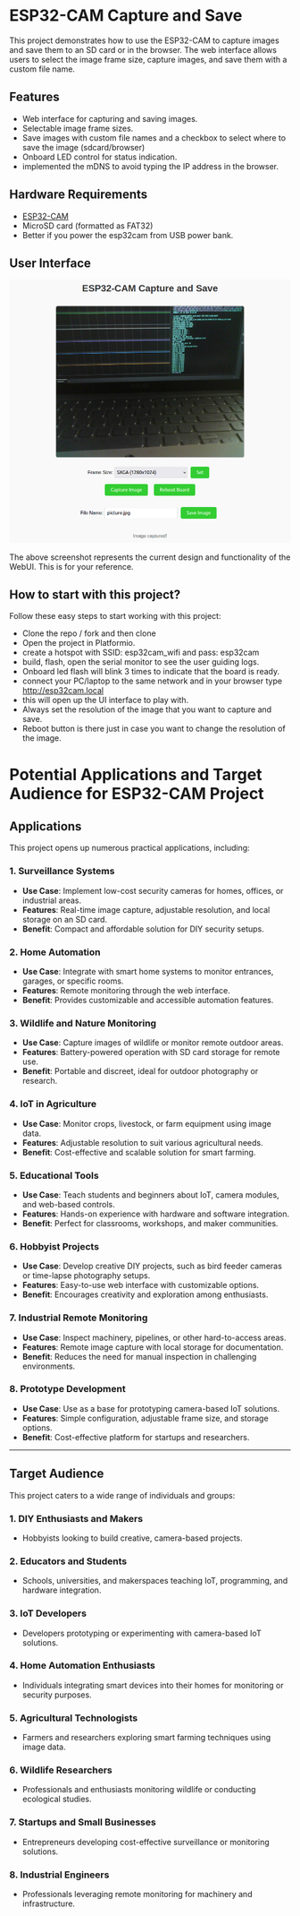 # ESP32-CAM Capture and Save

This project demonstrates how to use the ESP32-CAM to capture images and save them to an SD card or in the browser. The web interface allows users to select the image frame size, capture images, and save them with a custom file name.

## Features

- Web interface for capturing and saving images.
- Selectable image frame sizes.
- Save images with custom file names and a checkbox to select where to save the image (sdcard/browser)
- Onboard LED control for status indication.
- implemented the mDNS to avoid typing the IP address in the browser.

## Hardware Requirements

- [ESP32-CAM](https://www.espressif.com/en/products/hardware/esp32-cam/overview)
- MicroSD card (formatted as FAT32)
- Better if you power the esp32cam from USB power bank.

## User Interface

![WebUI](webUI.png)

The above screenshot represents the current design and functionality of the WebUI. This is for your reference.

## How to start with this project?

Follow these easy steps to start working with this project:
- Clone the repo / fork and then clone
- Open the project in Platformio.
- create a hotspot with SSID: esp32cam_wifi and pass: esp32cam
- build, flash, open the serial monitor to see the user guiding logs.
- Onboard led flash will blink 3 times to indicate that the board is ready.
- connect your PC/laptop to the same network and in your browser type http://esp32cam.local
- this will open up the UI interface to play with.
- Always set the resolution of the image that you want to capture and save.
- Reboot button is there just in case you want to change the resolution of the image.

# Potential Applications and Target Audience for ESP32-CAM Project

## Applications
This project opens up numerous practical applications, including:

### 1. **Surveillance Systems**
   - **Use Case**: Implement low-cost security cameras for homes, offices, or industrial areas.
   - **Features**: Real-time image capture, adjustable resolution, and local storage on an SD card.
   - **Benefit**: Compact and affordable solution for DIY security setups.

### 2. **Home Automation**
   - **Use Case**: Integrate with smart home systems to monitor entrances, garages, or specific rooms.
   - **Features**: Remote monitoring through the web interface.
   - **Benefit**: Provides customizable and accessible automation features.

### 3. **Wildlife and Nature Monitoring**
   - **Use Case**: Capture images of wildlife or monitor remote outdoor areas.
   - **Features**: Battery-powered operation with SD card storage for remote use.
   - **Benefit**: Portable and discreet, ideal for outdoor photography or research.

### 4. **IoT in Agriculture**
   - **Use Case**: Monitor crops, livestock, or farm equipment using image data.
   - **Features**: Adjustable resolution to suit various agricultural needs.
   - **Benefit**: Cost-effective and scalable solution for smart farming.

### 5. **Educational Tools**
   - **Use Case**: Teach students and beginners about IoT, camera modules, and web-based controls.
   - **Features**: Hands-on experience with hardware and software integration.
   - **Benefit**: Perfect for classrooms, workshops, and maker communities.

### 6. **Hobbyist Projects**
   - **Use Case**: Develop creative DIY projects, such as bird feeder cameras or time-lapse photography setups.
   - **Features**: Easy-to-use web interface with customizable options.
   - **Benefit**: Encourages creativity and exploration among enthusiasts.

### 7. **Industrial Remote Monitoring**
   - **Use Case**: Inspect machinery, pipelines, or other hard-to-access areas.
   - **Features**: Remote image capture with local storage for documentation.
   - **Benefit**: Reduces the need for manual inspection in challenging environments.

### 8. **Prototype Development**
   - **Use Case**: Use as a base for prototyping camera-based IoT solutions.
   - **Features**: Simple configuration, adjustable frame size, and storage options.
   - **Benefit**: Cost-effective platform for startups and researchers.

---

## Target Audience
This project caters to a wide range of individuals and groups:

### 1. **DIY Enthusiasts and Makers**
   - Hobbyists looking to build creative, camera-based projects.

### 2. **Educators and Students**
   - Schools, universities, and makerspaces teaching IoT, programming, and hardware integration.

### 3. **IoT Developers**
   - Developers prototyping or experimenting with camera-based IoT solutions.

### 4. **Home Automation Enthusiasts**
   - Individuals integrating smart devices into their homes for monitoring or security purposes.

### 5. **Agricultural Technologists**
   - Farmers and researchers exploring smart farming techniques using image data.

### 6. **Wildlife Researchers**
   - Professionals and enthusiasts monitoring wildlife or conducting ecological studies.

### 7. **Startups and Small Businesses**
   - Entrepreneurs developing cost-effective surveillance or monitoring solutions.

### 8. **Industrial Engineers**
   - Professionals leveraging remote monitoring for machinery and infrastructure.

